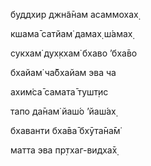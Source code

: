 буддхир джн̃а̄нам асаммохах̣

кшама̄ сатйам̇ дамах̣ ш́амах̣

сукхам̇ дух̣кхам̇ бхаво ’бха̄во

бхайам̇ ча̄бхайам эва ча

ахим̇са̄ самата̄ тушт̣ис

тапо да̄нам̇ йаш́о ’йаш́ах̣

бхаванти бха̄ва̄ бхӯта̄на̄м̇

матта эва пр̣тхаг-видха̄х̣
